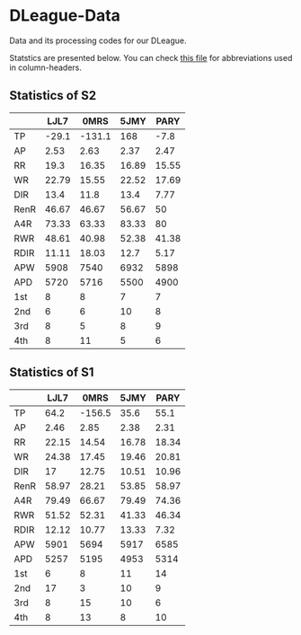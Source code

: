 # DLeague-Data

Data and its processing codes for our DLeague.

Statstics are presented below. You can check [this file](./docs/abbr_reference.md) for abbreviations used in column-headers.

## Statistics of S2

|      |    LJL7 |    0MRS |    5JMY |    PARY |
|------|---------|---------|---------|---------|
| TP   |  -29.1  | -131.1  |  168    |   -7.8  |
| AP   |    2.53 |    2.63 |    2.37 |    2.47 |
| RR   |   19.3  |   16.35 |   16.89 |   15.55 |
| WR   |   22.79 |   15.55 |   22.52 |   17.69 |
| DIR  |   13.4  |   11.8  |   13.4  |    7.77 |
| RenR |   46.67 |   46.67 |   56.67 |   50    |
| A4R  |   73.33 |   63.33 |   83.33 |   80    |
| RWR  |   48.61 |   40.98 |   52.38 |   41.38 |
| RDIR |   11.11 |   18.03 |   12.7  |    5.17 |
| APW  | 5908    | 7540    | 6932    | 5898    |
| APD  | 5720    | 5716    | 5500    | 4900    |
| 1st  |    8    |    8    |    7    |    7    |
| 2nd  |    6    |    6    |   10    |    8    |
| 3rd  |    8    |    5    |    8    |    9    |
| 4th  |    8    |   11    |    5    |    6    |

## Statistics of S1

|      |    LJL7 |    0MRS |    5JMY |    PARY |
|------|---------|---------|---------|---------|
| TP   |   64.2  | -156.5  |   35.6  |   55.1  |
| AP   |    2.46 |    2.85 |    2.38 |    2.31 |
| RR   |   22.15 |   14.54 |   16.78 |   18.34 |
| WR   |   24.38 |   17.45 |   19.46 |   20.81 |
| DIR  |   17    |   12.75 |   10.51 |   10.96 |
| RenR |   58.97 |   28.21 |   53.85 |   58.97 |
| A4R  |   79.49 |   66.67 |   79.49 |   74.36 |
| RWR  |   51.52 |   52.31 |   41.33 |   46.34 |
| RDIR |   12.12 |   10.77 |   13.33 |    7.32 |
| APW  | 5901    | 5694    | 5917    | 6585    |
| APD  | 5257    | 5195    | 4953    | 5314    |
| 1st  |    6    |    8    |   11    |   14    |
| 2nd  |   17    |    3    |   10    |    9    |
| 3rd  |    8    |   15    |   10    |    6    |
| 4th  |    8    |   13    |    8    |   10    |

